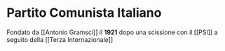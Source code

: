 # Partito Comunista Italiano
Fondato da [[Antonio Gramsci]] il **1921** dopo una scissione con il [[PSI]] a seguito della [[Terza Internazionale]]